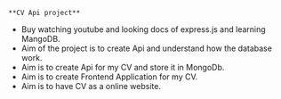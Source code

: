 `**CV Api project**`

- Buy watching youtube and looking docs of express.js and learning MangoDB.
- Aim of the project is to create Api and understand how the database work.
- Aim is to create Api for my CV and store it in MongoDb.
- Aim is to create Frontend Application for my CV.
- Aim is to have CV as a online website.
